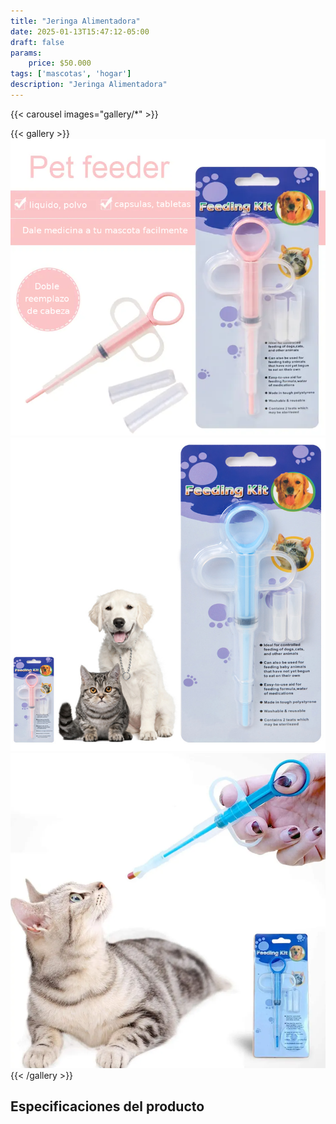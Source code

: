 ```yaml
---
title: "Jeringa Alimentadora"
date: 2025-01-13T15:47:12-05:00
draft: false
params:
    price: $50.000
tags: ['mascotas', 'hogar']
description: "Jeringa Alimentadora"
---
```


{{< carousel images="gallery/*" >}}
<p>  </p>
{{< gallery >}}
  <img src="gallery/01.png" class="grid-w25 md:grid-w20 xl:grid-w15" />
  <img src="gallery/02.png" class="grid-w25 md:grid-w20 xl:grid-w15" />
  <img src="gallery/03.png" class="grid-w25 md:grid-w20 xl:grid-w15" />
{{< /gallery >}}
<p>  </p>

## Especificaciones del producto
